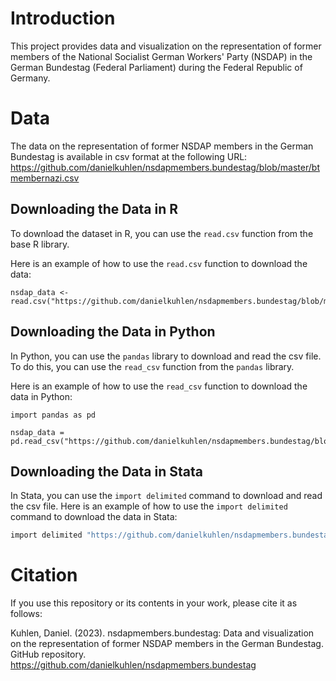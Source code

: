 # Introduction

This project provides data and visualization on the representation of former members of the National Socialist German Workers' Party (NSDAP) in the German Bundestag (Federal Parliament) during the Federal Republic of Germany.

# Data

The data on the representation of former NSDAP members in the German Bundestag is available in csv format at the following URL: https://github.com/danielkuhlen/nsdapmembers.bundestag/blob/master/btmembernazi.csv

## Downloading the Data in R

To download the dataset in R, you can use the `read.csv` function from the base R library.

Here is an example of how to use the `read.csv` function to download the data:

```
nsdap_data <- read.csv("https://github.com/danielkuhlen/nsdapmembers.bundestag/blob/master/btmembernazi.csv")
```

## Downloading the Data in Python

In Python, you can use the `pandas` library to download and read the csv file. To do this, you can use the `read_csv` function from the `pandas` library.

Here is an example of how to use the `read_csv` function to download the data in Python:

```
import pandas as pd

nsdap_data = pd.read_csv("https://github.com/danielkuhlen/nsdapmembers.bundestag/blob/master/btmembernazi.csv")
```

## Downloading the Data in Stata

In Stata, you can use the `import delimited` command to download and read the csv file. 
Here is an example of how to use the `import delimited` command to download the data in Stata:

```stata
import delimited "https://github.com/danielkuhlen/nsdapmembers.bundestag/blob/master/btmembernazi.csv", clear
```

# Citation

If you use this repository or its contents in your work, please cite it as follows:

Kuhlen, Daniel. (2023). nsdapmembers.bundestag: Data and visualization on the representation of former NSDAP members in the German Bundestag. GitHub repository. https://github.com/danielkuhlen/nsdapmembers.bundestag


